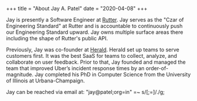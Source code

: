 +++
title = "About Jay A. Patel"
date = "2020-04-08"
+++

Jay is presently a Software Engineer at [Rutter](https://rutter.com). Jay serves as the "Czar of Engineering Standard" at Rutter and is accountable to continuously push our Engineering Standard upward. Jay owns multiple surface areas there including the shape of Rutter's public API.

Previously, Jay was co-founder at [Herald](https://heraldhq.com). Herald set up teams to serve customers first. It was the best SaaS for teams to collect, analyze, and collaborate on user feedback. Prior to that, Jay founded and managed the team that improved Uber’s incident response times by an order-of-magnitude. Jay completed his PhD in Computer Science from the University of Illinois at Urbana-Champaign.

Jay can be reached via email at: "jay@patel;org=in" =~ s/[;=]/\./g;
